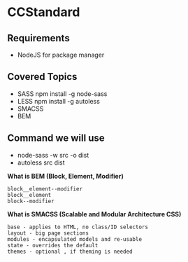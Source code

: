 # CCStandard

## Requirements
* NodeJS for package manager

## Covered Topics
* SASS npm install -g node-sass
* LESS npm install -g autoless
* SMACSS
* BEM

## Command we will use
* node-sass -w src -o dist
* autoless src dist


**What is BEM (Block, Element, Modifier)**
```
block__element--modifier
block__element
block--modifier
```
**What is SMACSS (Scalable and Modular Architecture CSS)**
```
base - applies to HTML, no class/ID selectors
layout - big page sections
modules - encapsulated models and re-usable
state - overrides the default
themes - optional , if theming is needed
```
